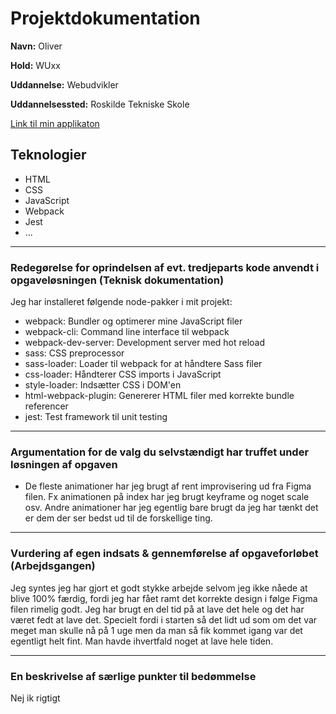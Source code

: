 # Projektdokumentation

**Navn:** Oliver

**Hold:** WUxx

**Uddannelse:** Webudvikler

**Uddannelsessted:** Roskilde Tekniske Skole

[Link til min applikaton](http://example.com/)


## Teknologier

-   HTML
-   CSS
-   JavaScript
-   Webpack
-	Jest
-   ...

---



### Redegørelse for oprindelsen af evt. tredjeparts kode anvendt i opgaveløsningen (Teknisk dokumentation)
<!-- (Hvilke node-pakker har du installeret for at dit projekt virker? Beskriv kort hvilket "problem" hver pakke løser.) -->



Jeg har installeret følgende node-pakker i mit projekt:

- webpack: Bundler og optimerer mine JavaScript filer
- webpack-cli: Command line interface til webpack
- webpack-dev-server: Development server med hot reload
- sass: CSS preprocessor
- sass-loader: Loader til webpack for at håndtere Sass filer
- css-loader: Håndterer CSS imports i JavaScript
- style-loader: Indsætter CSS i DOM'en
- html-webpack-plugin: Genererer HTML filer med korrekte bundle referencer
- jest: Test framework til unit testing
---

### Argumentation for de valg du selvstændigt har truffet under løsningen af opgaven

<!-- (Hvilke overvejelser har du gjort dig, fx. i forbindelse med dit valg af animationer) -->

- De fleste animationer har jeg brugt af rent improvisering ud fra Figma filen. Fx animationen på index har jeg brugt keyframe og noget scale osv. Andre animationer har jeg egentlig bare brugt da jeg har tænkt det er dem der ser bedst ud til de forskellige ting.

---
### Vurdering af egen indsats & gennemførelse af opgaveforløbet (Arbejdsgangen)

<!-- (Hvad gik godt. Hvor prioriterede du forkert. Klagesange fra de varme lande om halvfærdigt produkt, på grund af manglende nattesøvn, fordi din kæle-skildpadde havde tandpine er IKKE interessante.) -->

Jeg syntes jeg har gjort et godt stykke arbejde selvom jeg ikke nåede at blive 100% færdig, fordi jeg har fået ramt det korrekte design i følge Figma filen rimelig godt. Jeg har brugt en del tid på at lave det hele og det har været fedt at lave det. Specielt fordi i starten så det lidt ud som om det var meget man skulle nå på 1 uge men da man så fik kommet igang var det egentligt helt fint. Man havde ihvertfald noget at lave hele tiden.

---
### En beskrivelse af særlige punkter til bedømmelse

<!-- (er der en særlig detalje som du synes din underviser bør lægge mærke til når dit projekt evalueres) -->

Nej ik rigtigt



<!-- Du kan vise kode i markdown på følgende måder: 
```js
function myFunction() {
	
}
```

```css
.my__css-rule {
	property: value;
}
``` -->

